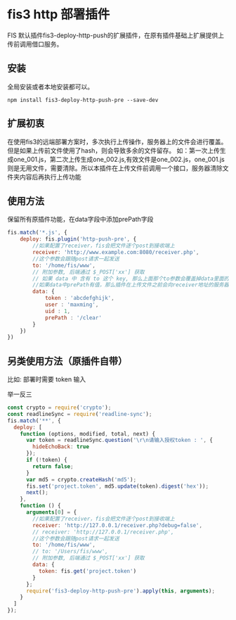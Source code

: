 # fis3 http 部署插件

FIS 默认插件fis3-deploy-http-push的扩展插件，在原有插件基础上扩展提供上传前调用借口服务。

## 安装

全局安装或者本地安装都可以。

```
npm install fis3-deploy-http-push-pre --save-dev
```

## 扩展初衷

在使用fis3的远端部署方案时，多次执行上传操作，服务器上的文件会进行覆盖。但是如果上传前文件使用了hash，则会导致多余的文件留存。
如：第一次上传生成one_001.js，第二次上传生成one_002.js,有效文件是one_002.js，one_001.js则是无用文件，需要清除。所以本插件在上传文件前调用一个接口，服务器清除文件夹内容后再执行上传功能

## 使用方法

保留所有原插件功能，在data字段中添加prePath字段

```javascript
fis.match('*.js', {
    deploy: fis.plugin('http-push-pre', {
        //如果配置了receiver，fis会把文件逐个post到接收端上
        receiver: 'http://www.example.com:8080/receiver.php',
        //这个参数会跟随post请求一起发送
        to: '/home/fis/www',
        // 附加参数, 后端通过 $_POST['xx'] 获取
        // 如果 data 中 含有 to 这个 key, 那么上面那个to参数会覆盖掉data里面的to
        //如果data中prePath有值，那么插件在上传文件之前会向receiver地址的服务器发送一个GET请求，服务器返回成功才会执行上传操作
        data: {
            token : 'abcdefghijk',
            user : 'maxming',
            uid : 1,
            prePath : '/clear'
        }
    })
})
```

## 另类使用方法（原插件自带）

比如: 部署时需要 token 输入

举一反三

```javascript
const crypto = require('crypto');
const readlineSync = require('readline-sync');
fis.match('**', {
  deploy: [
    function (options, modified, total, next) {
      var token = readlineSync.question('\r\n请输入授权token : ', {
        hideEchoBack: true
      });
      if (!token) {
        return false;
      }
      var md5 = crypto.createHash('md5');
      fis.set('project.token', md5.update(token).digest('hex'));
      next();
    },
    function () {
      arguments[0] = {
        //如果配置了receiver，fis会把文件逐个post到接收端上
        receiver: 'http://127.0.0.1/receiver.php?debug=false',
        // receiver: 'http://127.0.0.1/receiver.php',
        //这个参数会跟随post请求一起发送
        to: '/home/fis/www',
        // to: '/Users/fis/www',
        // 附加参数, 后端通过 $_POST['xx'] 获取
        data: {
          token: fis.get('project.token')
        }
      };
      require('fis3-deploy-http-push-pre').apply(this, arguments);
    }
  ]
});
```
